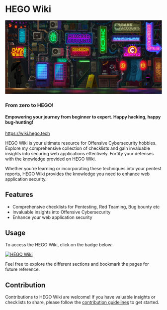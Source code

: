 # HEGO Wiki

[![HEGO Wiki Banner](https://github.com/imhego/HEGO-Wiki/blob/main/main-banner.jpg?raw=true)](https://hego.gitbook.io)
### From zero to HEGO!
#### Empowering your journey from beginner to expert. Happy hacking, happy bug-hunting!
https://wiki.hego.tech


HEGO Wiki is your ultimate resource for Offensive Cybersecurity hobbies. Explore my comprehensive collection of checklists and gain invaluable insights into securing web applications effectively. Fortify your defenses with the knowledge provided on HEGO Wiki.

Whether you're learning or incorporating these techniques into your pentest reports, HEGO Wiki provides the knowledge you need to enhance web application security.

## Features

- Comprehensive checklists for Pentesting, Red Teaming, Bug bounty etc
- Invaluable insights into Offensive Cybersecurity
- Enhance your web application security

## Usage

To access the HEGO Wiki, click on the badge below:

[![HEGO Wiki](https://img.shields.io/badge/HEGO-Wiki-blueviolet)](https://wiki.hego.tech)

Feel free to explore the different sections and bookmark the pages for future reference.

## Contribution

Contributions to HEGO Wiki are welcome! If you have valuable insights or checklists to share, please follow the [contribution guidelines](https://wiki.hego.tech/contact-me/contact) to get started.
